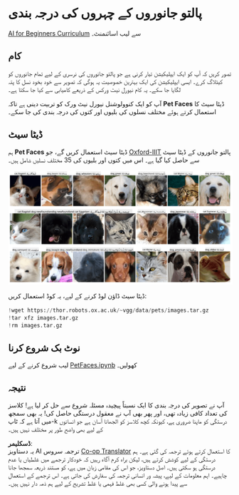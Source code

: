<!--
CO_OP_TRANSLATOR_METADATA:
{
  "original_hash": "f3d2cee9cb3c52160419e560c57a690e",
  "translation_date": "2025-08-26T09:33:35+00:00",
  "source_file": "lessons/4-ComputerVision/07-ConvNets/lab/README.md",
  "language_code": "ur"
}
-->
# پالتو جانوروں کے چہروں کی درجہ بندی

[AI for Beginners Curriculum](https://github.com/microsoft/ai-for-beginners) سے لیب اسائنمنٹ۔

## کام

تصور کریں کہ آپ کو ایک ایپلیکیشن تیار کرنی ہے جو پالتو جانوروں کی نرسری کے لیے تمام جانوروں کو کیٹلاگ کرے۔ ایسی ایپلیکیشن کی ایک بہترین خصوصیت یہ ہوگی کہ تصویر سے خود بخود نسل کا پتہ لگایا جا سکے۔ یہ کام نیورل نیٹ ورکس کے ذریعے کامیابی سے کیا جا سکتا ہے۔

آپ کو ایک کنوولوشنل نیورل نیٹ ورک کو تربیت دینی ہے تاکہ **Pet Faces** ڈیٹا سیٹ کا استعمال کرتے ہوئے مختلف نسلوں کی بلیوں اور کتوں کی درجہ بندی کی جا سکے۔

## ڈیٹا سیٹ

ہم **Pet Faces** ڈیٹا سیٹ استعمال کریں گے، جو [Oxford-IIIT](https://www.robots.ox.ac.uk/~vgg/data/pets/) پالتو جانوروں کے ڈیٹا سیٹ سے حاصل کیا گیا ہے۔ اس میں کتوں اور بلیوں کی 35 مختلف نسلیں شامل ہیں۔

![ہم جس ڈیٹا سیٹ سے نمٹیں گے](../../../../../../translated_images/data.50b2a9d5484bdbf0f52f5765b381cec9efe2bd296a98f007f90bedb6ac67f2a8.ur.png)

ڈیٹا سیٹ ڈاؤن لوڈ کرنے کے لیے، یہ کوڈ استعمال کریں:

```python
!wget https://thor.robots.ox.ac.uk/~vgg/data/pets/images.tar.gz
!tar xfz images.tar.gz
!rm images.tar.gz
```

## نوٹ بک شروع کرنا

لیب شروع کرنے کے لیے [PetFaces.ipynb](../../../../../../lessons/4-ComputerVision/07-ConvNets/lab/PetFaces.ipynb) کھولیں۔

## نتیجہ

آپ نے تصویر کی درجہ بندی کا ایک نسبتاً پیچیدہ مسئلہ شروع سے حل کر لیا ہے! کلاسز کی تعداد کافی زیادہ تھی، اور پھر بھی آپ نے معقول درستگی حاصل کی! یہ بھی سمجھ میں آتا ہے کہ ٹاپ-k درستگی کو ماپنا ضروری ہے، کیونکہ کچھ کلاسز کو الجھانا آسان ہے جو انسانوں کے لیے بھی واضح طور پر مختلف نہیں ہیں۔

**ڈسکلیمر**:  
یہ دستاویز AI ترجمہ سروس [Co-op Translator](https://github.com/Azure/co-op-translator) کا استعمال کرتے ہوئے ترجمہ کی گئی ہے۔ ہم درستگی کے لیے کوشش کرتے ہیں، لیکن براہ کرم آگاہ رہیں کہ خودکار ترجمے میں غلطیاں یا عدم درستگی ہو سکتی ہیں۔ اصل دستاویز، جو اس کی مقامی زبان میں ہے، کو مستند ذریعہ سمجھا جانا چاہیے۔ اہم معلومات کے لیے، پیشہ ور انسانی ترجمہ کی سفارش کی جاتی ہے۔ اس ترجمے کے استعمال سے پیدا ہونے والی کسی بھی غلط فہمی یا غلط تشریح کے لیے ہم ذمہ دار نہیں ہیں۔